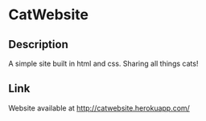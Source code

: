 # CatWebsite

## Description
A simple site built in html and css.
Sharing all things cats!
## Link
Website available at http://catwebsite.herokuapp.com/
